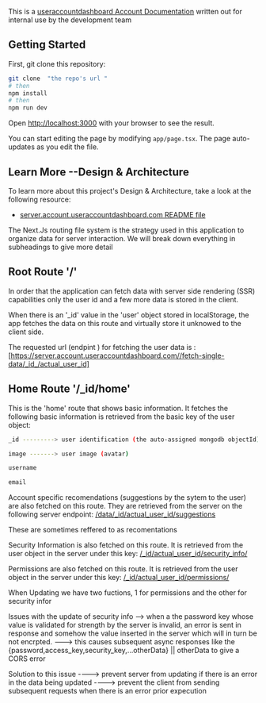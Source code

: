 This is a [useraccountdashboard Account Documentation](https://account.useraccountdashboard.com/) written out for internal use by the development team

## Getting Started

First, git clone this repository:

```bash
git clone  "the repo's url "
# then
npm install
# then
npm run dev

```

Open [http://localhost:3000](http://localhost:3000) with your browser to see the result.

You can start editing the page by modifying `app/page.tsx`. The page auto-updates as you edit the file.

## Learn More --Design & Architecture

To learn more about this project's Design & Architecture, take a look at the following resource:

- [server.account.useraccountdashboard.com README file](server.account.useraccountdashboard.com)

The Next.Js routing file system is the strategy used in this application to organize data
for server interaction. We will break down everything in subheadings to give more detail

## Root Route '/'

In order that the application can fetch data with server side rendering (SSR) capabilities
only the user id and a few more data is stored in the client.

When there is an '\_id' value in the 'user' object stored in localStorage, the app fetches the data on this route and virtually store it unknowed to the client side.

The requested url (endpint ) for fetching the user data is : [https://server.account.useraccountdashboard.com//fetch-single-data/_id_/actual_user_id]

## Home Route '/\_id/home'

This is the 'home' route that shows basic information.
It fetches the following basic information is retrieved from the basic key
of the user object:

```bash
_id ---------> user identification (the auto-assigned mongodb objectId)

image -------> user image (avatar)

username

email

```

Account specific recomendations (suggestions by the sytem to the user) are
also fetched on this route. They are retrieved from the server on the following
server endpoint:
[/data/\_id/actual_user_id/suggestions](https://server.account.useraccountdashboard.com/data/fetch-single-data-objects/_id/***id***/suggestions)

These are sometimes reffered to as recomentations

Security Information is also fetched on this route.
It is retrieved from the user object in the server under this key:
[/\_id/actual_user_id/security_info/](https://server.account.useraccountdashboard.com/fetch-single-data-objects/_id/***id***/security_info)

Permissions are also fetched on this route.
It is retrieved from the user object in the server under this key:
[/\_id/actual_user_id/permissions/](https://server.account.useraccountdashboard.com/fetch-single-data-objects/_id/***id***/permissions)

When Updating we have two fuctions, 1 for permissions and the other for security infor

Issues with the update of security info
--> when a the password key whose value is validated for strength by the server is invalid, an error is sent in response and somehow the value inserted in the server which will in turn be not encrpted.
---> this causes subsequent async responses like the {password,access_key,security_key,...otherData} || otherData to give a CORS error

Solution to this issue
----> prevent server from updating if there is an error in the data being updated
----> prevent the client from sending subsequent requests when there is an error prior expecution
